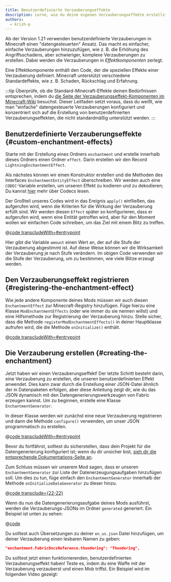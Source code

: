 ```yaml
---
title: Benutzerdefinierte Verzauberungseffekte
description: Lerne, wie du deine eigenen Verzauberungseffekte erstellst.
authors:
  - krizh-p
---
```


Ab der Version 1.21 verwenden benutzerdefinierte Verzauberungen in Minecraft einen "datengesteuerten" Ansatz. Das macht es einfacher, einfache Verzauberungen hinzuzufügen, wie z. B. die Erhöhung des Angriffsschadens, aber schwieriger, komplexe Verzauberungen zu erstellen. Dabei werden die Verzauberungen in _Effektkomponenten_ zerlegt.

Eine Effektkomponente enthält den Code, der die speziellen Effekte einer Verzauberung definiert. Minecraft unterstützt verschiedene Standardeffekte, wie z. B. Schaden, Rückschlag und Erfahrung.

:::tip
Überprüfe, ob die Standard-Minecraft-Effekte deinen Bedürfnissen entsprechen, indem du [die Seite der Verzauberungseffekt-Komponenten im Minecraft-Wiki](https://de.minecraft.wiki/w/Verzauberungsdefinition#Effektkomponenten) besuchst. Dieser Leitfaden setzt voraus, dass du weißt, wie man "einfache" datengesteuerte Verzauberungen konfiguriert und konzentriert sich auf die Erstellung von benutzerdefinierten Verzauberungseffekten, die nicht standardmäßig unterstützt werden.
:::

## Benutzerdefinierte Verzauberungseffekte {#custom-enchantment-effects}

Starte mit der Erstellung eines Ordners `enchantment` und erstelle innerhalb dieses Ordners einen Ordner `effect`. Darin erstellen wir den Record `LightningEnchantmentEffect`.

Als nächstes können wir einen Konstruktor erstellen und die Methoden des Interfaces `EnchantmentEntityEffect` überschreiben. Wir werden auch eine `CODEC`-Variable erstellen, um unseren Effekt zu kodieren und zu dekodieren; Du kannst [hier](../codecs) mehr über Codecs lesen.

Der Großteil unseres Codes wird in das Ereignis `apply()` einfließen, das aufgerufen wird, wenn die Kriterien für die Wirkung der Verzauberung erfüllt sind. Wir werden diesen `Effect` später so konfigurieren, dass er aufgerufen wird, wenn eine Entität getroffen wird, aber für den Moment wollen wir einfachen Code schreiben, um das Ziel mit einem Blitz zu treffen.

@[code transcludeWith=#entrypoint](@/reference/1.21/src/main/java/com/example/docs/enchantment/effect/LightningEnchantmentEffect.java)

Hier gibt die Variable `amount` einen Wert an, der auf die Stufe der Verzauberung abgestimmt ist. Auf diese Weise können wir die Wirksamkeit der Verzauberung je nach Stufe verändern. Im obigen Code verwenden wir die Stufe der Verzauberung, um zu bestimmen, wie viele Blitze erzeugt werden.

## Den Verzauberungseffekt registrieren {#registering-the-enchantment-effect}

Wie jede andere Komponente deines Mods müssen wir auch diesen `EnchantmentEffect` zur Minecraft-Registry hinzufügen. Füge hierzu eine Klasse `ModEnchantmentEffects` (oder wie immer du sie nennen willst) und eine Hilfsmethode zur Registrierung der Verzauberung hinzu. Stelle sicher, dass die Methode `registerModEnchantmentEffects()` in deiner Hauptklasse aufrufen wird, die die Methode `onInitialize()` enthält.

@[code transcludeWith=#entrypoint](@/reference/1.21/src/main/java/com/example/docs/enchantment/ModEnchantmentEffects.java)

## Die Verzauberung erstellen {#creating-the-enchantment}

Jetzt haben wir einen Verzauberungseffekt! Der letzte Schritt besteht darin, eine Verzauberung zu erstellen, die unseren benutzerdefinierten Effekt anwendet. Dies kann zwar durch die Erstellung einer JSON-Datei ähnlich der in Datenpaketen erfolgen, aber diese Anleitung zeigt dir, wie du das JSON dynamisch mit den Datengenerierungswerkzeugen von Fabric erzeugen kannst. Um zu beginnen, erstelle eine Klasse `EnchantmentGenerator`.

In dieser Klasse werden wir zunächst eine neue Verzauberung registrieren und dann die Methode `configure()` verwenden, um unser JSON programmatisch zu erstellen.

@[code transcludeWith=#entrypoint](@/reference/1.21/src/client/java/com/example/docs/datagen/EnchantmentGenerator.java)

Bevor du fortfährst, solltest du sicherstellen, dass dein Projekt für die Datengenerierung konfiguriert ist; wenn du dir unsicher bist, [sieh dir die entsprechende Dokumentations-Seite an](../data-generation/setup).

Zum Schluss müssen wir unserem Mod sagen, dass er unseren `EnchantmentGenerator` zur Liste der Datenerzeugungsaufgaben hinzufügen soll. Um dies zu tun, füge einfach den `EnchantmentGenerator` innerhalb der Methode `onInitializeDataGenerator` zu dieser hinzu.

@[code transclude={22-22}](@/reference/1.21/src/client/java/com/example/docs/datagen/FabricDocsReferenceDataGenerator.java)

Wenn du nun die Datengenerierungsaufgabe deines Mods ausführst, werden die Verzauberungs-JSONs im Ordner `generated` generiert. Ein Beispiel ist unten zu sehen:

@[code](@/reference/1.21/src/main/generated/data/fabric-docs-reference/enchantment/thundering.json)

Du solltest auch Übersetzungen zu deiner `en_us.json` Datei hinzufügen, um deiner Verzauberung einen lesbaren Namen zu geben:

```json
"enchantment.FabricDocsReference.thundering": "Thundering",
```

Du solltest jetzt einen funktionierenden, benutzerdefinierten Verzauberungseffekt haben! Teste es, indem du eine Waffe mit der Verzauberung verzauberst und einen Mob triffst. Ein Beispiel wird im folgenden Video gezeigt:

<VideoPlayer src="/assets/develop/enchantment-effects/thunder.webm" title="Using the Thundering Enchantment" />
